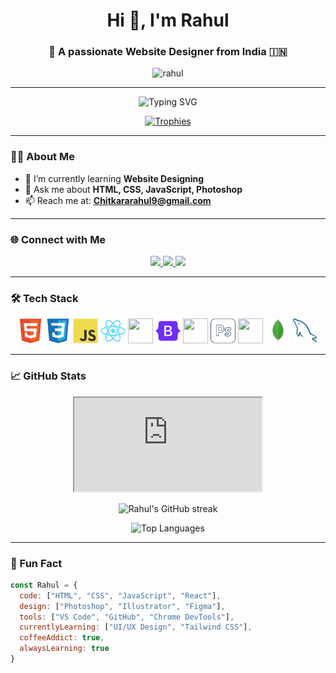 <!-- Header Section -->
<h1 align="center">Hi 👋, I'm Rahul</h1>
<h3 align="center">🚀 A passionate Website Designer from India 🇮🇳</h3>

<p align="center">
  <img src="https://komarev.com/ghpvc/?username=rahul&label=Profile%20views&color=0e75b6&style=flat" alt="rahul" />
</p>

---

<!-- Animated Typing Section -->
<p align="center">
  <img src="https://readme-typing-svg.herokuapp.com?font=Fira+Code&size=22&duration=2000&pause=1000&color=00ADB5&center=true&vCenter=true&width=435&lines=Frontend+Developer;UI%2FUX+Enthusiast;Loves+Clean+Code;Always+Learning..." alt="Typing SVG" />
</p>

<!-- GitHub Trophies -->
<p align="center">
  <a href="https://github.com/ryo-ma/github-profile-trophy">
    <img src="https://github-profile-trophy.vercel.app/?username=rahul&theme=radical&margin-w=10&no-frame=true" alt="Trophies" />
  </a>
</p>

---

### 🙋‍♂️ About Me

- 🔭 I’m currently learning **Website Designing**
- 💬 Ask me about **HTML, CSS, JavaScript, Photoshop**
- 📫 Reach me at: **Chitkararahul9@gmail.com**

---

### 🌐 Connect with Me

<p align="center">
  <a href="https://linkedin.com/in/rahul chitkara" target="_blank">
    <img src="https://img.shields.io/badge/LinkedIn-0077B5.svg?style=for-the-badge&logo=linkedin&logoColor=white" />
  </a>
  <a href="https://fb.com/rahul chitkara" target="_blank">
    <img src="https://img.shields.io/badge/Facebook-1877F2.svg?style=for-the-badge&logo=facebook&logoColor=white" />
  </a>
  <a href="https://instagram.com/graphicdesigner_2001" target="_blank">
    <img src="https://img.shields.io/badge/Instagram-E4405F.svg?style=for-the-badge&logo=instagram&logoColor=white" />
  </a>
</p>

---

### 🛠️ Tech Stack

<p align="center">
  <img src="https://raw.githubusercontent.com/devicons/devicon/master/icons/html5/html5-original.svg" width="40" height="40" />
  <img src="https://raw.githubusercontent.com/devicons/devicon/master/icons/css3/css3-original.svg" width="40" height="40" />
  <img src="https://raw.githubusercontent.com/devicons/devicon/master/icons/javascript/javascript-original.svg" width="40" height="40" />
  <img src="https://raw.githubusercontent.com/devicons/devicon/master/icons/react/react-original.svg" width="40" height="40" />
  <img src="https://www.vectorlogo.zone/logos/tailwindcss/tailwindcss-icon.svg" width="40" height="40" />
  <img src="https://raw.githubusercontent.com/devicons/devicon/master/icons/bootstrap/bootstrap-plain.svg" width="40" height="40" />
  <img src="https://www.vectorlogo.zone/logos/figma/figma-icon.svg" width="40" height="40" />
  <img src="https://raw.githubusercontent.com/devicons/devicon/master/icons/photoshop/photoshop-line.svg" width="40" height="40" />
  <img src="https://www.vectorlogo.zone/logos/adobe_illustrator/adobe_illustrator-icon.svg" width="40" height="40" />
  <img src="https://raw.githubusercontent.com/devicons/devicon/master/icons/mongodb/mongodb-original.svg" width="40" height="40" />
  <img src="https://raw.githubusercontent.com/devicons/devicon/master/icons/mysql/mysql-original.svg" width="40" height="40" />
</p>

---

### 📈 GitHub Stats

<p align="center">
  <iframe src="https://github-readme-streak-stats.herokuapp.com/?user=rahulchitkara9&" alt="Rahul's GitHub streak" ></iframe>
</p>
<p align="center">
  <img src="https://github-readme-stats.vercel.app/api?username=rahulchitkara9&show_icons=true&locale=en" alt="Rahul's GitHub streak" />
</p>

<p align="center">
  <img src="https://github-readme-stats.vercel.app/api/top-langs/?username=rahul&layout=compact&theme=tokyonight&hide_border=true" alt="Top Languages" />
</p>

---

### 🎯 Fun Fact

```javascript
const Rahul = {
  code: ["HTML", "CSS", "JavaScript", "React"],
  design: ["Photoshop", "Illustrator", "Figma"],
  tools: ["VS Code", "GitHub", "Chrome DevTools"],
  currentlyLearning: ["UI/UX Design", "Tailwind CSS"],
  coffeeAddict: true,
  alwaysLearning: true
}
